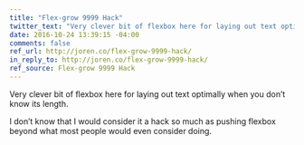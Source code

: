 ```yaml
---
title: "Flex-grow 9999 Hack"
twitter_text: "Very clever bit of flexbox here for laying out text optimally when you don’t know its length."
date: 2016-10-24 13:39:15 -04:00
comments: false
ref_url: http://joren.co/flex-grow-9999-hack/
in_reply_to: http://joren.co/flex-grow-9999-hack/
ref_source: Flex-grow 9999 Hack
---
```


Very clever bit of flexbox here for laying out text optimally when you don’t know its length.

I don’t know that I would consider it a hack so much as pushing flexbox beyond what most people would even consider doing.